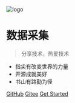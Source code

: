 <!-- 封面配置文件 -->

![logo](assets/logo.ico)

# 数据采集

> 分享技术，热爱技术

- 指尖有改变世界的力量
- 开源成就美好
- 书山有路勤为径

[GitHub](https://)
[Gitee](https://gitee.com/)
[Get Started](cn-page/home)
